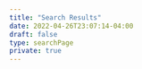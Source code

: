 ```yaml
---
title: "Search Results"
date: 2022-04-26T23:07:14-04:00
draft: false
type: searchPage
private: true
---
```


